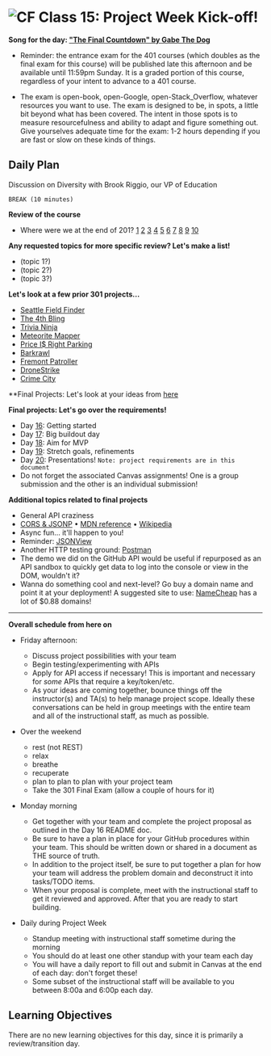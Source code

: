 ![CF](https://i.imgur.com/7v5ASc8.png)  Class 15: Project Week Kick-off!
=======

**Song for the day: ["The Final Countdown" by Gabe The Dog](https://www.youtube.com/watch?v=Rn5vJ0dhxXs)**

- Reminder: the entrance exam for the 401 courses (which doubles as the final exam for this course) will be published late this afternoon and be available until 11:59pm Sunday. It is a graded portion of this course, regardless of your intent to advance to a 401 course.

- The exam is open-book, open-Google, open-Stack_Overflow, whatever resources you want to use. The exam is designed to be, in spots, a little bit beyond what has been covered. The intent in those spots is to measure resourcefulness and ability to adapt and figure something out. Give yourselves adequate time for the exam: 1-2 hours depending if you are fast or slow on these kinds of things.

## Daily Plan

Discussion on Diversity with Brook Riggio, our VP of Education

`BREAK (10 minutes)`

**Review of the course**

- Where were we at the end of 201? [1](https://ecaoile.github.io/busmall-memory/) [2](https://rhiannon98.github.io/PLC-Project/) [3](https://jasonb315.github.io/rock-paper-scissors-TIMEMACHINE/) [4](https://dekklin.github.io/201-Project/index.html) [5](https://emeryp.github.io/culture-fit/) [6](https://benbenbuhben.github.io/ResumeHackersv2/index.html) [7](https://jimmychang94.github.io/catOutOfTheBag/about-us.html) [8](https://khuynh92.github.io/chewsit/) [9](https://deliman206.github.io/fetch/) [10](https://jsilvas.github.io/timely/)

**Any requested topics for more specific review? Let's make a list!**

- (topic 1?)
- (topic 2?)
- (topic 3?)

**Let's look at a few prior 301 projects...**

- [Seattle Field Finder](https://field-finder.herokuapp.com/)
- [The 4th Bling](https://bling-4th-the-money.herokuapp.com/)
- [Trivia Ninja](https://trivia-ninja.herokuapp.com/)
- [Meteorite Mapper](https://meteorite-mapper.herokuapp.com/)
- [Price I$ Right Parking](http://priceisrightparking.herokuapp.com/)
- [Barkrawl](https://barkrawl.herokuapp.com/)
- [Fremont Patroller](https://fremont-bike-patroller.herokuapp.com/)
- [DroneStrike](https://whendronesattack.herokuapp.com/)
- [Crime City](http://crime-city.herokuapp.com/)

**Final Projects: Let's look at your ideas from [here](https://canvas.instructure.com/courses/1308147/discussion_topics/6456295?module_item_id=16516388)

**Final projects: Let's go over the requirements!**

- Day [16](https://github.com/codefellows/seattle-301d20/blob/master/16-project-week-day-1/README.md): Getting started
- Day [17](https://github.com/codefellows/seattle-301d20/blob/master/17-project-week-day-2/README.md): Big buildout day
- Day [18](https://github.com/codefellows/seattle-301d20/blob/master/18-project-week-day-3/README.md): Aim for MVP
- Day [19](https://github.com/codefellows/seattle-301d20/blob/master/19-project-week-day-4/README.md): Stretch goals, refinements
- Day [20](https://github.com/codefellows/seattle-301d20/blob/master/19-project-week-day-4/README.md): Presentations! `Note: project requirements are in this document`
- Do not forget the associated Canvas assignments! One is a group submission and the other is an individual submission!

**Additional topics related to final projects**

- General API craziness
- [CORS & JSONP](https://dev.socrata.com/docs/cors-and-jsonp.html) • [MDN reference](https://developer.mozilla.org/en-US/docs/Web/HTTP/Access_control_CORS) • [Wikipedia](https://en.wikipedia.org/wiki/Cross-origin_resource_sharing)
- Async fun... it'll happen to you!
- Reminder: [JSONView](https://chrome.google.com/webstore/detail/jsonview/chklaanhfefbnpoihckbnefhakgolnmc?hl=en)
- Another HTTP testing ground: [Postman](https://www.getpostman.com/)
- The demo we did on the GitHub API would be useful if repurposed as an API sandbox to quickly get data to log into the console or view in the DOM, wouldn't it?
- Wanna do something cool and next-level? Go buy a domain name and point it at your deployment! A suggested site to use: [NameCheap](https://www.namecheap.com/) has a lot of $0.88 domains!

---

**Overall schedule from here on**

- Friday afternoon:
	- Discuss project possibilities with your team
	- Begin testing/experimenting with APIs
	- Apply for API access if necessary! This is important and necessary for *some* APIs that require a key/token/etc.
	- As your ideas are coming together, bounce things off the instructor(s) and TA(s) to help manage project scope. Ideally these conversations can be held in group meetings with the entire team and all of the instructional staff, as much as possible.

- Over the weekend
	- rest (not REST)
	- relax
	- breathe
	- recuperate
	- plan to plan to plan with your project team
	- Take the 301 Final Exam (allow a couple of hours for it)

- Monday morning
	- Get together with your team and complete the project proposal as outlined in the Day 16 README doc.
	- Be sure to have a plan in place for your GitHub procedures within your team. This should be written down or shared in a document as THE source of truth.
	- In addition to the project itself, be sure to put together a plan for how your team will address the problem domain and deconstruct it into tasks/TODO items.
	- When your proposal is complete, meet with the instructional staff to get it reviewed and approved. After that you are ready to start building.

- Daily during Project Week
	- Standup meeting with instructional staff sometime during the morning
	- You should do at least one other standup with your team each day
	- You will have a daily report to fill out and submit in Canvas at the end of each day: don't forget these!
	- Some subset of the instructional staff will be available to you between 8:00a and 6:00p each day.

## Learning Objectives
<!--
ABCD:
  Audience: Program participants
  Behavior: Expected learning/behavior changes/results
  Condition:
    Circumstances that lead to change/result
    When change/result are expected to occur
  Degree: How much change occurs (%) for how many participants (#)
-->
There are no new learning objectives for this day, since it is primarily a review/transition day.
